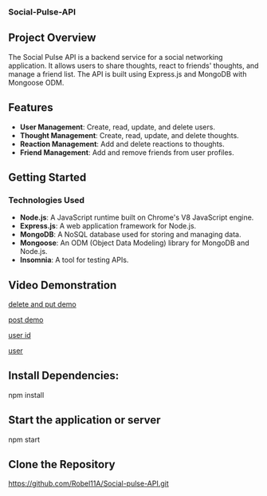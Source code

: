 ### Social-Pulse-API


## Project Overview

The Social Pulse API is a backend service for a social networking application. It allows users to share thoughts, react to friends' thoughts, and manage a friend list. The API is built using Express.js and MongoDB with Mongoose ODM.

## Features

- **User Management**: Create, read, update, and delete users.
- **Thought Management**: Create, read, update, and delete thoughts.
- **Reaction Management**: Add and delete reactions to thoughts.
- **Friend Management**: Add and remove friends from user profiles.

## Getting Started

### Technologies Used
- **Node.js**: A JavaScript runtime built on Chrome's V8 JavaScript engine.
- **Express.js**: A web application framework for Node.js.
- **MongoDB**: A NoSQL database used for storing and managing data.
- **Mongoose**: An ODM (Object Data Modeling) library for MongoDB and Node.js.
- **Insomnia**: A tool for testing APIs.


## Video Demonstration
   [delete and put demo](https://drive.google.com/file/d/1WkUGW5ZR4EkgrJw4O_Na8GUtSijOQZ7U/view?usp=sharing)

   [post demo](https://drive.google.com/file/d/1tQ7F7pjH9MmNsT9YQEgnQFL8HIfFZDp1/view?usp=sharing)

   [user id](https://drive.google.com/file/d/1FZ92qfH6GddXrXOb_fZoR_8AguI5CAHP/view?usp=sharing)

   [user](https://drive.google.com/file/d/1qurlZL1K-dOklZUIhRKlCJHFc-lq7g-l/view?usp=sharing)




   ## Install Dependencies:
   npm install 

   ## Start the application or server
   npm start



 ## Clone the Repository
https://github.com/Robel11A/Social-pulse-API.git

   

  

   
   
   

